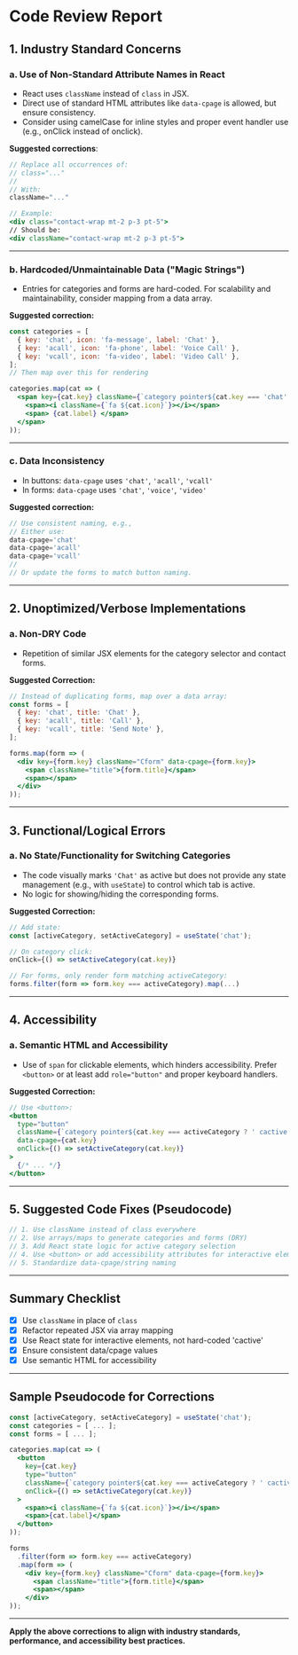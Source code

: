 # Code Review Report

## 1. Industry Standard Concerns

### a. Use of Non-Standard Attribute Names in React

- React uses `className` instead of `class` in JSX. 
- Direct use of standard HTML attributes like `data-cpage` is allowed, but ensure consistency.
- Consider using camelCase for inline styles and proper event handler use (e.g., onClick instead of onclick).

**Suggested corrections**:
```jsx
// Replace all occurrences of: 
// class="..."
//
// With:
className="..."

// Example:
<div class="contact-wrap mt-2 p-3 pt-5">
// Should be:
<div className="contact-wrap mt-2 p-3 pt-5">
```

---

### b. Hardcoded/Unmaintainable Data ("Magic Strings")

- Entries for categories and forms are hard-coded. For scalability and maintainability, consider mapping from a data array.

**Suggested correction:**
```jsx
const categories = [
  { key: 'chat', icon: 'fa-message', label: 'Chat' },
  { key: 'acall', icon: 'fa-phone', label: 'Voice Call' },
  { key: 'vcall', icon: 'fa-video', label: 'Video Call' },
];
// Then map over this for rendering

categories.map(cat => (
  <span key={cat.key} className={`category pointer${cat.key === 'chat' ? ' cactive' : ''}`} data-cpage={cat.key}>
    <span><i className={`fa ${cat.icon}`}></i></span>
    <span> {cat.label} </span>
  </span>
));
```

---

### c. Data Inconsistency

- In buttons: `data-cpage` uses `'chat'`, `'acall'`, `'vcall'`
- In forms: `data-cpage` uses `'chat'`, `'voice'`, `'video'`

**Suggested correction:**
```jsx
// Use consistent naming, e.g.,
// Either use:
data-cpage='chat'
data-cpage='acall'
data-cpage='vcall'
//
// Or update the forms to match button naming.
```

---

## 2. Unoptimized/Verbose Implementations

### a. Non-DRY Code

- Repetition of similar JSX elements for the category selector and contact forms.

**Suggested Correction:**
```jsx
// Instead of duplicating forms, map over a data array:
const forms = [
  { key: 'chat', title: 'Chat' },
  { key: 'acall', title: 'Call' },
  { key: 'vcall', title: 'Send Note' },
];

forms.map(form => (
  <div key={form.key} className="Cform" data-cpage={form.key}>
    <span className="title">{form.title}</span>
    <span></span>
  </div>
));
```

---

## 3. Functional/Logical Errors

### a. No State/Functionality for Switching Categories

- The code visually marks `'Chat'` as active but does not provide any state management (e.g., with `useState`) to control which tab is active.
- No logic for showing/hiding the corresponding forms.

**Suggested Correction:**
```jsx
// Add state:
const [activeCategory, setActiveCategory] = useState('chat');

// On category click:
onClick={() => setActiveCategory(cat.key)}

// For forms, only render form matching activeCategory:
forms.filter(form => form.key === activeCategory).map(...)
```

---

## 4. Accessibility

### a. Semantic HTML and Accessibility

- Use of `span` for clickable elements, which hinders accessibility. Prefer `<button>` or at least add `role="button"` and proper keyboard handlers.

**Suggested Correction:**
```jsx
// Use <button>:
<button
  type="button"
  className={`category pointer${cat.key === activeCategory ? ' cactive' : ''}`}
  data-cpage={cat.key}
  onClick={() => setActiveCategory(cat.key)}
>
  {/* ... */}
</button>
```

---

## 5. Suggested Code Fixes (Pseudocode)

```jsx
// 1. Use className instead of class everywhere
// 2. Use arrays/maps to generate categories and forms (DRY)
// 3. Add React state logic for active category selection
// 4. Use <button> or add accessibility attributes for interactive elements
// 5. Standardize data-cpage/string naming
```

---

## Summary Checklist

- [x] Use `className` in place of `class`
- [x] Refactor repeated JSX via array mapping
- [x] Use React state for interactive elements, not hard-coded 'cactive'
- [x] Ensure consistent data/cpage values
- [x] Use semantic HTML for accessibility

---

## Sample Pseudocode for Corrections

```jsx
const [activeCategory, setActiveCategory] = useState('chat');
const categories = [ ... ];
const forms = [ ... ];

categories.map(cat => (
  <button
    key={cat.key}
    type="button"
    className={`category pointer${cat.key === activeCategory ? ' cactive' : ''}`}
    onClick={() => setActiveCategory(cat.key)}
  >
    <span><i className={`fa ${cat.icon}`}></i></span>
    <span>{cat.label}</span>
  </button>
));

forms
  .filter(form => form.key === activeCategory)
  .map(form => (
    <div key={form.key} className="Cform" data-cpage={form.key}>
      <span className="title">{form.title}</span>
      <span></span>
    </div>
));
```

---

**Apply the above corrections to align with industry standards, performance, and accessibility best practices.**